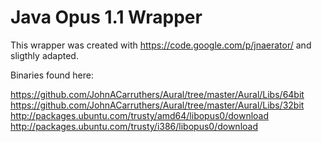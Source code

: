 Java Opus 1.1 Wrapper
=====================

This wrapper was created with https://code.google.com/p/jnaerator/ and sligthly adapted.

Binaries found here:

https://github.com/JohnACarruthers/Aural/tree/master/Aural/Libs/64bit
https://github.com/JohnACarruthers/Aural/tree/master/Aural/Libs/32bit
http://packages.ubuntu.com/trusty/amd64/libopus0/download
http://packages.ubuntu.com/trusty/i386/libopus0/download
